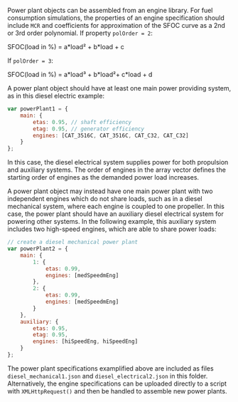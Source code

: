 Power plant objects can be assembled from an engine library. For fuel consumption simulations, the properties of an engine specification should include `MCR` and coefficients for approximation of the SFOC curve as a 2nd or 3rd order polynomial. If property `polOrder = 2`:

SFOC(load in %) = a\*load² + b\*load + c

If `polOrder = 3`:

SFOC(load in %) = a\*load³ + b\*load²+ c\*load + d

A power plant object should have at least one main power providing system, as in this diesel electric example:
```js
var powerPlant1 = {
	main: {
		etas: 0.95, // shaft efficiency
		etag: 0.95, // generator efficiency
		engines: [CAT_3516C, CAT_3516C, CAT_C32, CAT_C32]
	}
};
```

In this case, the diesel electrical system supplies power for both propulsion and auxiliary systems. The order of engines in the array vector defines the starting order of engines as the demanded power load increases.

A power plant object may instead have one main power plant with two independent engines which do not share loads, such as in a diesel mechanical system, where each engine is coupled to one propeller. In this case, the power plant should have an auxiliary diesel electrical system for powering other systems. In the following example, this auxiliary system includes two high-speed engines, which are able to share power loads:
```js
// create a diesel mechanical power plant
var powerPlant2 = {
	main: {
		1: {
			etas: 0.99,
			engines: [medSpeedmEng]
		},
		2: {
			etas: 0.99,
			engines: [medSpeedmEng]
		}
	},
	auxiliary: {
		etas: 0.95,
		etag: 0.95,
		engines: [hiSpeedEng, hiSpeedEng]
	}
};
```

The power plant specifications examplified above are included as files `diesel_mechanical1.json` and `diesel_electrical2.json` in this folder. Alternatively, the engine specifications can be uploaded directly to a script with `XMLHttpRequest()` and then be handled to assemble new power plants.
